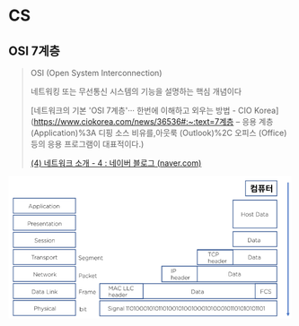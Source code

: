 # CS



## OSI 7계층

> OSI (Open System Interconnection)
>
> 네트워킹 또는 무선통신 시스템의 기능을 설명하는 핵심 개념이다
>
> [네트워크의 기본 'OSI 7계층'··· 한번에 이해하고 외우는 방법 - CIO Korea](https://www.ciokorea.com/news/36536#:~:text=7계층 – 응용 계층 (Application)%3A 디핑 소스 비유를,아웃룩 (Outlook)%2C 오피스 (Office) 등의 응용 프로그램이 대표적이다.)
>
> [(4) 네트워크 소개 - 4 : 네이버 블로그 (naver.com)](https://blog.naver.com/sayoon210/222597840537)







![OSI_7_Layer](md-images/OSI_7_Layer.png)